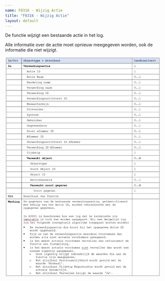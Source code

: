 ```yaml
---
name: F8316 - Wijzig Actie
title: "F8316 - Wijzig Actie"
layout: default
---
```

De functie wijzigt een bestaande actie in het log.

Alle informatie over de actie moet opnieuw meegegeven worden, ook de informatie die niet wijzigt.

<img src="./_assets/8316_1.png" alt="" width="700"/>
